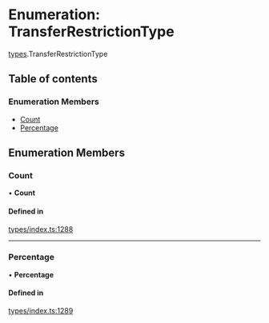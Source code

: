 # Enumeration: TransferRestrictionType

[types](../wiki/types).TransferRestrictionType

## Table of contents

### Enumeration Members

- [Count](../wiki/types.TransferRestrictionType#count)
- [Percentage](../wiki/types.TransferRestrictionType#percentage)

## Enumeration Members

### Count

• **Count**

#### Defined in

[types/index.ts:1288](https://github.com/PolymathNetwork/polymesh-sdk/blob/31dfa0dc/src/types/index.ts#L1288)

___

### Percentage

• **Percentage**

#### Defined in

[types/index.ts:1289](https://github.com/PolymathNetwork/polymesh-sdk/blob/31dfa0dc/src/types/index.ts#L1289)
